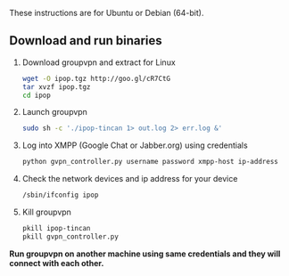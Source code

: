These instructions are for Ubuntu or Debian (64-bit).

## Download and run binaries

1.  Download groupvpn and extract for Linux

    ```bash
    wget -O ipop.tgz http://goo.gl/cR7CtG
    tar xvzf ipop.tgz
    cd ipop
    ```

2.  Launch groupvpn

    ```bash
    sudo sh -c './ipop-tincan 1> out.log 2> err.log &'
    ```

3.  Log into XMPP (Google Chat or Jabber.org) using credentials

    ```bash
    python gvpn_controller.py username password xmpp-host ip-address
    ```

4.  Check the network devices and ip address for your device

    ```bash
    /sbin/ifconfig ipop
    ```

5.  Kill groupvpn

    ```bash
    pkill ipop-tincan
    pkill gvpn_controller.py
    ```

**Run groupvpn on another machine using same credentials and they will connect
with each other.**
